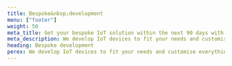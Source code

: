 ```yaml
---
title: Bespoke&nbsp;development
menu: ["footer"]
weight: 50
meta_title: Get your bespoke IoT solution within the next 90 days with HARDWARIO
meta_description: We develop IoT devices to fit your needs and customise everything from the technical solution to the branded product casing. Get ready to connect your world.
heading: Bespoke development
perex: We develop IoT devices to fit your needs and customise everything from the technical solution to the branded product casing. 
---
```

